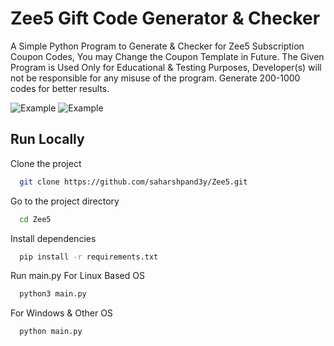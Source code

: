 
# Zee5 Gift Code Generator & Checker

A Simple Python Program to Generate & Checker for Zee5 Subscription Coupon Codes,
You may Change the Coupon Template in Future.
The Given Program is Used Only for Educational & Testing Purposes,
Developer(s) will not be responsible for any misuse of the program. 
Generate 200-1000 codes for better results.


![Example](https://github.com/saharshpand3y/Zee5/blob/main/example/example.png)
![Example](https://github.com/saharshpand3y/Zee5/blob/main/example/example1.png)

## Run Locally

Clone the project

```bash
  git clone https://github.com/saharshpand3y/Zee5.git
```

Go to the project directory

```bash
  cd Zee5
```

Install dependencies

```bash
  pip install -r requirements.txt
```

Run main.py
  For Linux Based OS
```bash
  python3 main.py
```
  For Windows & Other OS
```bash
  python main.py
```

